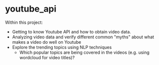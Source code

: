 # youtube_api
Within this project:  

- Getting to know Youtube API and how to obtain video data.
- Analyzing video data and verify different common "myths" about what makes a video do well on Youtube
- Explore the trending topics using NLP techniques
    - Which popular topics are being covered in the videos (e.g. using wordcloud for video titles)?
